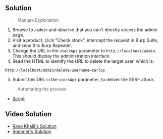 ## Solution
> Manuak Exploitation
1. Browse to `/admin` and observe that you can't directly access the admin page.
2. Visit a product, click "Check stock", intercept the request in Burp Suite, and send it to Burp Repeater.
3. Change the URL in the `stockApi` parameter to `http://localhost/admin`. This should display the administration interface.
4. Read the HTML to identify the URL to delete the target user, which is:
```
http://localhost/admin/delete?username=carlos
```
5. Submit this URL in the `stockApi` parameter, to deliver the SSRF attack.

> Automating the process
- [Script](https://github.com/darshannn10/PortSwiggers-Web-Sec-Academy/blob/main/Server-Side%20Request%20Forgery/lab-01/lab-01-script.py)


## Video Solution
- [Rana Khalil's Solution](https://youtu.be/lMxCQcktifs)
- [Sommer's Solution](https://youtu.be/yblAc0upHC4)
